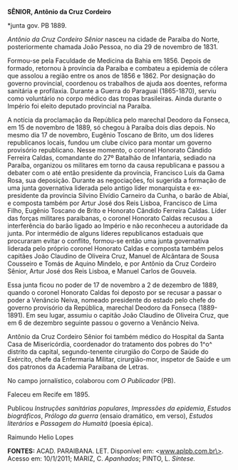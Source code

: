 **SÊNIOR, Antônio da Cruz Cordeiro**

\*junta gov. PB 1889.

*Antônio da Cruz Cordeiro Sênior* nasceu na cidade de Paraíba do Norte,
posteriormente chamada João Pessoa, no dia 29 de novembro de 1831.

Formou-se pela Faculdade de Medicina da Bahia em 1856. Depois de
formado, retornou à província da Paraíba e combateu a epidemia de cólera
que assolou a região entre os anos de 1856 e 1862. Por designação do
governo provincial, coordenou os trabalhos de ajuda aos doentes, reforma
sanitária e profilaxia. Durante a Guerra do Paraguai (1865-1870), serviu
como voluntário no corpo médico das tropas brasileiras. Ainda durante o
Império foi eleito deputado provincial na Paraíba.

A notícia da proclamação da República pelo marechal Deodoro da Fonseca,
em 15 de novembro de 1889, só chegou à Paraíba dois dias depois. No
mesmo dia 17 de novembro, Eugênio Toscano de Brito, um dos líderes
republicanos locais, fundou um clube cívico para montar um governo
provisório republicano. Nesse momento, o coronel Honorato Cândido
Ferreira Caldas, comandante do 27º Batalhão de Infantaria, sediado na
Paraíba, organizou os militares em torno da causa republicana e passou a
debater com o até então presidente da província, Francisco Luís da Gama
Rosa, sua deposição. Durante as negociações, foi sugerida a formação de
uma junta governativa liderada pelo antigo líder monarquista e
ex-presidente da província Silvino Elvídio Carneiro da Cunha, o barão de
Abiaí, e composta também por Artur José dos Reis Lisboa, Francisco de
Lima Filho, Eugênio Toscano de Brito e Honorato Cândido Ferreira Caldas.
Líder das forças militares paraibanas, o coronel Honorato Caldas recusou
a interferência do barão ligado ao Império e não reconheceu a autoridade
da junta. Por intermédio de alguns líderes republicanos estaduais que
procuraram evitar o conflito, formou-se então uma junta governativa
liderada pelo próprio coronel Honorato Caldas e composta também pelos
capitães João Claudino de Oliveira Cruz, Manuel de Alcântara de Sousa
Cousseiro e Tomás de Aquino Mindelo, e por Antônio da Cruz Cordeiro
Sênior, Artur José dos Reis Lisboa, e Manuel Carlos de Gouveia.

Essa junta ficou no poder de 17 de novembro a 2 de dezembro de 1889,
quando o coronel Honorato Caldas foi deposto por se recusar a passar o
poder a Venâncio Neiva, nomeado presidente do estado pelo chefe do
governo provisório da República, marechal Deodoro da Fonseca
(1889-1891). Em seu lugar, assumiu o capitão João Claudino de Oliveira
Cruz, que em 6 de dezembro seguinte passou o governo a Venâncio Neiva.

Antônio da Cruz Cordeiro Sênior foi também médico do Hospital da Santa
Casa de Misericórdia, coordenador do tratamento dos pobres do 1^o^
distrito da capital, segundo-tenente cirurgião do Corpo de Saúde do
Exército, chefe da Enfermaria Militar, cirurgião-mor, inspetor de Saúde
e um dos patronos da Academia Paraibana de Letras.

No campo jornalístico, colaborou com *O Publicador* (PB).

Faleceu em Recife em 1895.

Publicou *Instruções sanitárias populares*, *Impressões da epidemia*,
*Estudos* *biográficos*, *Prólogo da guerra* (ensaio dramático, em
verso), *Estudos literários* e *Passagem do Humaitá* (poesia épica).

Raimundo Helio Lopes

**FONTES:** ACAD. PARAIBANA. LET. Disponível em: \<www.aplpb.com.br\>.
Acesso em: 10/1/2011; MARIZ, C. *Apanhados*; PINTO, L. *Síntese.*
